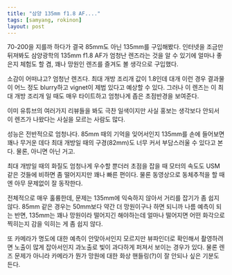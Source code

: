 ```yaml
---
title: "삼양 135mm f1.8 AF...."
tags: [samyang, rokinon]
layout: post
---
```


70-200을 지를까 하다가 결국 85mm도 아닌 135mm를 구입해봤다. 인터넷을 조금만 뒤져봐도 삼양광학의 135mm f1.8 AF가 엄청난 렌즈라는 것을 알 수 있기에 얼마나 좋은지 체험도 할 겸, 꽤나 망원인 렌즈를 즐겨도 볼 생각으로 구입했다.

소감이 어떠냐고? 엄청난 렌즈다. 최대 개방 조리개 값이 1.8인데 대개 이런 경우 결과물이 어느 정도 blurry하고 vignet이 제법 있다고 예상할 수 있다. 그러나 이 렌즈는 이 최대 개방 조리개 일 때도 매우 타이트하고 엄청나게 좁은 초점반경을 보여준다.

이미 유튜브의 여러가지 리뷰들을 봐도 극찬 일색이지만 사실 홍보는 생각보다 안되서 이 렌즈가 나왔다는 사실을 모르는 사람도 많다.

성능은 전반적으로 엄청나다. 85mm 때의 기억을 잊어서인지 135mm를 손에 들어보면 꽤나 무거운 데다 최대 개방일 때의 구경(82mm)도 너무 커서 부담스러울 수 있다고 본다. 물론, 아니면 아닌 거고.

최대 개방일 때의 화질도 엄청나게 우수할 뿐더러 초점을 잡을 때 모터의 속도도 USM 같은 것들에 비하면 좀 떨어지지만 꽤나 빠른 편이다. 물론 동영상으로 동체추적을 할 때엔 아무 문제없이 잘 동작한다.

전체적으로 매우 훌륭한데, 문제는 135mm에 익숙하지 않아서 거리를 잡기가 좀 쉽지 않다. 85mm 같은 경우는 50mm보다 약간 더 망원이구나 하면 되니까 나름 예측이 되는 반면, 135mm는 꽤나 망원이라 떨어지긴 해야하는데 얼마나 떨어지면 어떤 화각으로 찍히는지 감을 익히는 게 좀 쉽지 않다. 

또 카메라가 명도에 대한 예측이 안맞아서인지 모르지만 뷰파인더로 확인해서 촬영하려면 노출이 많게 잡아서인지 과노출로 빛이 과다하게 퍼져서 보이는 경우가 있다. 물론 렌즈 문제가 아니라 카메라가 뭔가 망원에 대한 화상 핸들링(?)이 잘 안되나 싶은 기분도 든다. 
